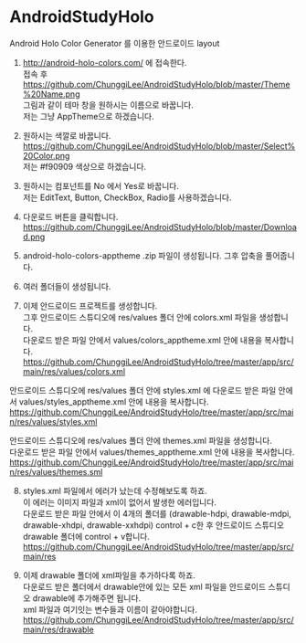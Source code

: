 # AndroidStudyHolo

Android Holo Color Generator 를 이용한 안드로이드 layout

1. http://android-holo-colors.com/ 에 접속한다. </br>
접속 후 </br>
https://github.com/ChunggiLee/AndroidStudyHolo/blob/master/Theme%20Name.png </br>
그림과 같이 테마 창을 원하시는 이름으로 바꿉니다.</br>
저는 그냥 AppTheme으로 하겠습니다.

2. 원하시는 색깔로 바꿉니다.</br>
https://github.com/ChunggiLee/AndroidStudyHolo/blob/master/Select%20Color.png </br>
저는 #f90909 색상으로 하겠습니다.</br>

3. 원하시는 컴포넌트를 No 에서 Yes로 바꿉니다. </br>
저는 EditText, Button, CheckBox, Radio를 사용하겠습니다. </br>

4. 다운로드 버튼을 클릭합니다.</br>
https://github.com/ChunggiLee/AndroidStudyHolo/blob/master/Download.png </br>

5. android-holo-colors-apptheme .zip 파일이 생성됩니다. 그후 압축을 풀어줍니다.</br>

6. 여러 폴더들이 생성됩니다.</br>

7. 이제 안드로이드 프로젝트를 생성합니다.</br>
그후 안드로이드 스튜디오에 res/values 폴더 안에 colors.xml 파일을 생성합니다.</br>
다운로드 받은 파일 안에서 values/colors_apptheme.xml 안에 내용을 복사합니다.</br>
https://github.com/ChunggiLee/AndroidStudyHolo/tree/master/app/src/main/res/values/colors.xml </br>

안드로이드 스튜디오에 res/values 폴더 안에 styles.xml 에 다운로드 받은 파일 안에서 values/styles_apptheme.xml 안에 내용을 복사합니다.</br>
https://github.com/ChunggiLee/AndroidStudyHolo/tree/master/app/src/main/res/values/styles.xml </br>

안드로이드 스튜디오에 res/values 폴더 안에 themes.xml 파일을 생성합니다.</br>
다운로드 받은 파일 안에서 values/themes_apptheme.xml 안에 내용을 복사합니다.</br>
https://github.com/ChunggiLee/AndroidStudyHolo/tree/master/app/src/main/res/values/themes.sml </br>

8. styles.xml 파일에서 에러가 났는데 수정해보도록 하죠.</br>
이 에러는 이미지 파일과 xml이 없어서 발생한 에러입니다.</br>
다운로드 받은 파일 안에서 이 4개의 폴더를 (drawable-hdpi, drawable-mdpi, drawable-xhdpi, drawable-xxhdpi) control + c한 후 안드로이드 스튜디오 drawable 폴더에 control + v합니다.</br>
https://github.com/ChunggiLee/AndroidStudyHolo/tree/master/app/src/main/res

9. 이제 drawable 폴더에 xml파일을 추가하다록 하죠.</br>
다운로드 받은 폴더에서 drawable안에 있는 모든 xml 파일을 안드로이드 스튜디오 drawable에 추가해주면 됩니다.</br>
xml 파일과 여기잇는 변수들과 이름이 같아야합니다.</br>
https://github.com/ChunggiLee/AndroidStudyHolo/tree/master/app/src/main/res/drawable


